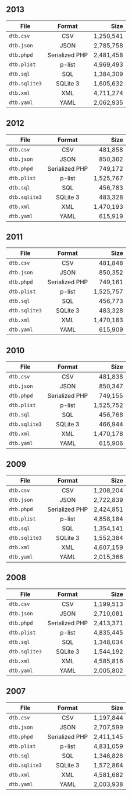 ## 2013

| File          | Format         | Size      |
| ------------- |:--------------:| ---------:|
| `dtb.csv`     | CSV            | 1,250,541 |
| `dtb.json`    | JSON           | 2,785,758 |
| `dtb.phpd`    | Serialized PHP | 2,481,458 |
| `dtb.plist`   | p-list         | 4,969,493 |
| `dtb.sql`     | SQL            | 1,384,309 |
| `dtb.sqlite3` | SQLite 3       | 1,605,632 |
| `dtb.xml`     | XML            | 4,711,274 |
| `dtb.yaml`    | YAML           | 2,062,935 |

## 2012

| File          | Format         | Size      |
| ------------- |:--------------:| ---------:|
| `dtb.csv`     | CSV            |   481,858 |
| `dtb.json`    | JSON           |   850,362 |
| `dtb.phpd`    | Serialized PHP |   749,172 |
| `dtb.plist`   | p-list         | 1,525,767 |
| `dtb.sql`     | SQL            |   456,783 |
| `dtb.sqlite3` | SQLite 3       |   483,328 |
| `dtb.xml`     | XML            | 1,470,193 |
| `dtb.yaml`    | YAML           |   615,919 |

## 2011

| File          | Format         | Size      |
| ------------- |:--------------:| ---------:|
| `dtb.csv`     | CSV            |   481,848 |
| `dtb.json`    | JSON           |   850,352 |
| `dtb.phpd`    | Serialized PHP |   749,161 |
| `dtb.plist`   | p-list         | 1,525,757 |
| `dtb.sql`     | SQL            |   456,773 |
| `dtb.sqlite3` | SQLite 3       |   483,328 |
| `dtb.xml`     | XML            | 1,470,183 |
| `dtb.yaml`    | YAML           |   615,909 |

## 2010

| File          | Format         | Size      |
| ------------- |:--------------:| ---------:|
| `dtb.csv`     | CSV            |   481,838 |
| `dtb.json`    | JSON           |   850,347 |
| `dtb.phpd`    | Serialized PHP |   749,155 |
| `dtb.plist`   | p-list         | 1,525,752 |
| `dtb.sql`     | SQL            |   456,768 |
| `dtb.sqlite3` | SQLite 3       |   466,944 |
| `dtb.xml`     | XML            | 1,470,178 |
| `dtb.yaml`    | YAML           |   615,906 |

## 2009

| File          | Format         | Size      |
| ------------- |:--------------:| ---------:|
| `dtb.csv`     | CSV            | 1,208,204 |
| `dtb.json`    | JSON           | 2,722,839 |
| `dtb.phpd`    | Serialized PHP | 2,424,851 |
| `dtb.plist`   | p-list         | 4,858,184 |
| `dtb.sql`     | SQL            | 1,354,141 |
| `dtb.sqlite3` | SQLite 3       | 1,552,384 |
| `dtb.xml`     | XML            | 4,607,159 |
| `dtb.yaml`    | YAML           | 2,015,366 |

## 2008

| File          | Format         | Size      |
| ------------- |:--------------:| ---------:|
| `dtb.csv`     | CSV            | 1,199,513 |
| `dtb.json`    | JSON           | 2,710,081 |
| `dtb.phpd`    | Serialized PHP | 2,413,371 |
| `dtb.plist`   | p-list         | 4,835,445 |
| `dtb.sql`     | SQL            | 1,348,034 |
| `dtb.sqlite3` | SQLite 3       | 1,544,192 |
| `dtb.xml`     | XML            | 4,585,816 |
| `dtb.yaml`    | YAML           | 2,005,802 |

## 2007

| File          | Format         | Size      |
| ------------- |:--------------:| ---------:|
| `dtb.csv`     | CSV            | 1,197,844 |
| `dtb.json`    | JSON           | 2,707,599 |
| `dtb.phpd`    | Serialized PHP | 2,411,145 |
| `dtb.plist`   | p-list         | 4,831,059 |
| `dtb.sql`     | SQL            | 1,346,826 |
| `dtb.sqlite3` | SQLite 3       | 1,572,864 |
| `dtb.xml`     | XML            | 4,581,682 |
| `dtb.yaml`    | YAML           | 2,003,938 |

